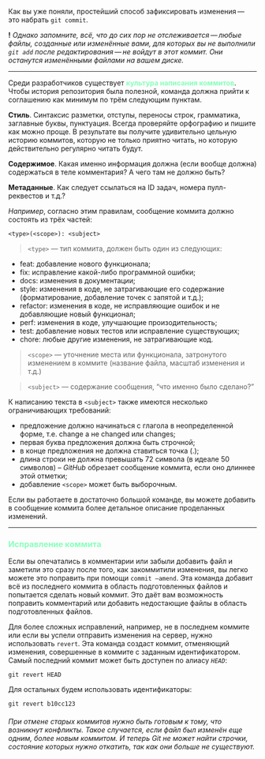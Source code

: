 Как вы уже поняли, простейший способ зафиксировать изменения — это набрать `git commit`.

__!__ _Однако запомните, всё, что до сих пор не отслеживается — любые файлы, созданные или изменённые вами, для которых вы не выполнили `git add` после редактирования — не войдут в этот коммит. Они останутся изменёнными файлами на вашем диске._

---
Среди разработчиков существует __<span style="color:#8FB">культура написания коммитов</span>__. Чтобы история репозитория была полезной, команда должна прийти к соглашению как минимум по трём следующим пунктам.

__Стиль__. Синтаксис разметки, отступы, переносы строк, грамматика, заглавные буквы, пунктуация. Всегда проверяйте орфографию и пишите как можно проще. В результате вы получите удивительно цельную историю коммитов, которую не только приятно читать, но которую действительно регулярно читать  будут.

__Содержимое__. Какая именно информация должна (если вообще должна) содержаться в теле комментария? А чего там не должно быть?

__Метаданные__. Как следует ссылаться на ID задач, номера пулл-реквестов и т.д.?

_Например_, согласно этим правилам, сообщение коммита должно состоять из трёх частей:

    <type>(<scope>): <subject>

>`<type>` — тип коммита, должен быть один из следующих:

* feat: добавление нового функционала;
* fix: исправление какой-либо программной ошибки;
* docs: изменения в документации;
* style: изменения в коде, не затрагивающие его содержание (форматирование, добавление точек с запятой и т.д.);
* refactor: изменения в коде, не исправляющие ошибок и не добавляющие новый функционал;
* perf: изменения в коде, улучшающие произодительность;
* test: добавление новых тестов или исправление существующих;
* chore: любые другие изменения, не затрагивающие код.

>`<scope>` — уточнение места или функционала, затронутого изменением в коммите (название файла, масштаб изменения и т.д.)

>`<subject>` — содержание сообщения, “что именно было сделано?”

К написанию текста в `<subject>` также имеются несколько ограничивающих требований:

* предложение должно начинаться с глагола в неопределенной форме, т.е. change а не changed или changes;
* первая буква предложения должна быть строчной;
* в конце предложения не должна ставиться точка (.);
* длина строки не должна превышать 72 символа (в идеале 50 символов) – _GitHub_ обрезает сообщение коммита, если оно длиннее этой отметки;
* добавление `<scope>` может быть выборочным.

Если вы работаете в достаточно большой команде, вы можете добавить в сообщение коммита более детальное описание проделанных изменений. 

---

### <span style="color:#8FB">Исправление коммита</span>

Если вы опечатались в комментарии или забыли добавить файл и заметили это сразу после того, как закоммитили изменения, вы легко можете это поправить при помощи `commit —amend`. Эта команда добавит всё из последнего коммита в область подготовленных файлов и попытается сделать новый коммит. Это даёт вам возможность поправить комментарий или добавить недостающие файлы в область подготовленных файлов.

Для более сложных исправлений, например, не в последнем коммите или если вы успели отправить изменения на сервер, нужно использовать `revert`. Эта команда создаст коммит, отменяющий изменения, совершенные в коммите с заданным идентификатором.
Самый последний коммит может быть доступен по алиасу _`HEAD`_:

    git revert HEAD
    
Для остальных будем использовать идентификаторы:

    git revert b10cc123

###### При отмене старых коммитов нужно быть готовым к тому, что возникнут конфликты. Такое случается, если файл был изменён еще одним, более новым коммитом. И теперь Git не может найти строчки, состояние которых нужно откатить, так как они больше не существуют.
